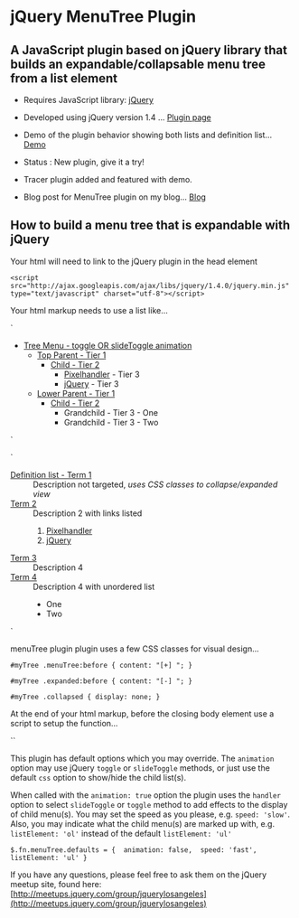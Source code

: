 jQuery MenuTree Plugin
================================

A JavaScript plugin based on jQuery library that builds an expandable/collapsable menu tree from a list element
---------------------------------------
* Requires JavaScript library: [jQuery](http://jquery.com/)

* Developed using jQuery version 1.4 ... [Plugin page](http://plugins.jquery.com/project/menuTree)

* Demo of the plugin behavior showing both lists and definition list... [Demo](http://rant.cc/z9V) 

* Status : New plugin, give it a try!

* Tracer plugin added and featured with demo.

* Blog post for MenuTree plugin on my blog... [Blog](http://rant.cc/SC2 ) 

How to build a menu tree that is expandable with jQuery
-----------------------------

Your html will need to link to the jQuery plugin in the head element

`<script src="http://ajax.googleapis.com/ajax/libs/jquery/1.4.0/jquery.min.js" type="text/javascript" charset="utf-8"></script>`

Your html markup needs to use a list like...

`<ul id="myTree">
	<li><a href="#">Tree Menu - toggle OR slideToggle animation</a>
		<ul>
			<li><a href="#">Top Parent - Tier 1</a>
				<ul>
					<li><a href="#">Child - Tier 2</a>
						<ul>
							<li><a href="http://pixelhandler.com">Pixelhandler</a> - Tier 3</li>
							<li><a href="http://jquery.com">jQuery</a> - Tier 3</li>
						</ul>
					</li>
				</ul>
			</li>
			<li><a href="#">Lower Parent - Tier 1</a>
				<ul>
					<li><a href="#">Child - Tier 2</a>
						<ul>
							<li>Grandchild - Tier 3 - One</li>
							<li>Grandchild - Tier 3 - Two</li>
						</ul>
					</li>
				</ul>
			</li>
		</ul>
	</li>
</ul>`

`<dl id="definitions">
	<dt><a href="#">Definition list - Term 1</a></dt>
	<dd>Description not targeted,
		<em>uses CSS classes to collapse/expanded view</em>
	</dd>
	<dt><a href="#def">Term 2</a></dt>
	<dd>Description 2 with links listed<br />
		<ol>
			<li><a href="http://pixelhandler.com">Pixelhandler</a></li>
			<li><a href="http://jquery.com">jQuery</a></li>
		</ol>
	</dd>
	<dt><a href="#def">Term 3</a></dt>
	<dd>Description 4</dd>
	<dt><a href="#def">Term 4</a></dt>
	<dd>Description 4 with unordered list<br />
		<ul>
			<li>One</li>
			<li>Two</li>
		</ul>
	</dd>
</dl>`

menuTree plugin plugin uses a few CSS classes for visual design...

`#myTree .menuTree:before {
	content: "[+] ";
}`

`#myTree .expanded:before {
	content: "[-] ";
}`

`#myTree .collapsed {
	display: none;
}`

At the end of your html markup, before the closing body element use a script to setup the function...

`<script type="text/javascript" charset="utf-8">

$(document).ready(function() {
	
	$('#myTree').menuTree({
		animation: true
	});
	
});

</script>`

This plugin has default options which you may override. The `animation` option may use jQuery `toggle` or `slideToggle` methods, or just use the default `css` option to show/hide the child list(s).

When called with the `animation: true` option the plugin uses the `handler` option to select `slideToggle` or `toggle` method to add effects to the display of child menu(s). You may set the speed as you please, e.g. `speed: 'slow'`. Also, you may indicate what the child menu(s) are marked up with, e.g. `listElement: 'ol'` instead of the default `listElement: 'ul'`

`$.fn.menuTree.defaults = { 
	animation: false, 
	speed: 'fast',
	listElement: 'ul'
}`

If you have any questions, please feel free to ask them on the jQuery
meetup site, found here:  
[http://meetups.jquery.com/group/jquerylosangeles](http://meetups.jquery.com/group/jquerylosangeles)

